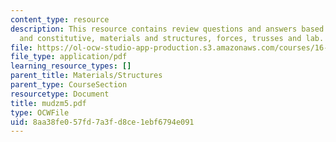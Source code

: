 ```yaml
---
content_type: resource
description: This resource contains review questions and answers based on compatibility
  and constitutive, materials and structures, forces, trusses and lab.
file: https://ol-ocw-studio-app-production.s3.amazonaws.com/courses/16-01-unified-engineering-i-ii-iii-iv-fall-2005-spring-2006/8aa38fe057fd7a3fd8ce1ebf6794e091_mudzm5.pdf
file_type: application/pdf
learning_resource_types: []
parent_title: Materials/Structures
parent_type: CourseSection
resourcetype: Document
title: mudzm5.pdf
type: OCWFile
uid: 8aa38fe0-57fd-7a3f-d8ce-1ebf6794e091
---
```

